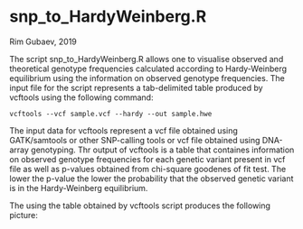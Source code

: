 # snp_to_HardyWeinberg.R

Rim Gubaev, 2019

The script snp_to_HardyWeinberg.R allows one to visualise observed and theoretical genotype frequencies calculated according to Hardy-Weinberg equilibrium using the information on observed genotype frequencies. The input file for the script represents a tab-delimited table produced by vcftools using the following command:
```
vcftools --vcf sample.vcf --hardy --out sample.hwe
```
The input data for vcftools represent a vcf file obtained using GATK/samtools or other SNP-calling tools or vcf file obtained using DNA-array genotyping. Thr output of vcftools is a table that containes information on observed genotype frequencies for each genetic variant present in vcf file as well as p-values obtained from chi-square goodenes of fit test. The lower the p-value the lower the probability that the observed genetic variant is in the Hardy-Weinberg equilibrium.

The using the table obtained by vcftools script produces the following picture:
